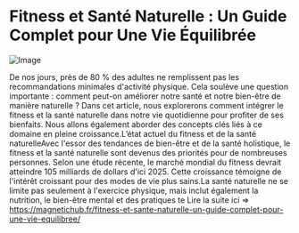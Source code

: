 # Fitness et Santé Naturelle : Un Guide Complet pour Une Vie Équilibrée

![Image](https://images.pexels.com/photos/2827392/pexels-photo-2827392.jpeg?auto=compress&cs=tinysrgb&h=650&w=940)

De nos jours, près de 80 % des adultes ne remplissent pas les recommandations minimales d'activité physique. Cela soulève une question importante : comment peut-on améliorer notre santé et notre bien-être de manière naturelle ? Dans cet article, nous explorerons comment intégrer le fitness et la santé naturelle dans notre vie quotidienne pour profiter de ses bienfaits. Nous allons également aborder des concepts clés liés à ce domaine en pleine croissance.L’état actuel du fitness et de la santé naturelleAvec l'essor des tendances de bien-être et de la santé holistique, le fitness et la santé naturelle sont devenus des priorités pour de nombreuses personnes. Selon une étude récente, le marché mondial du fitness devrait atteindre 105 milliards de dollars d'ici 2025. Cette croissance témoigne de l'intérêt croissant pour des modes de vie plus sains.La santé naturelle ne se limite pas seulement à l'exercice physique, mais inclut également la nutrition, le bien-être mental et des pratiques te Lire la suite ici => https://magnetichub.fr/fitness-et-sante-naturelle-un-guide-complet-pour-une-vie-equilibree/
